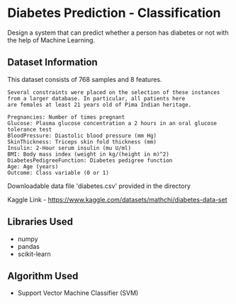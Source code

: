 # Diabetes Prediction - Classification
Design a system that can predict whether a person has diabetes or not with the help of Machine Learning. 

## Dataset Information

This dataset consists of 768 samples and 8 features.
```
Several constraints were placed on the selection of these instances from a larger database. In particular, all patients here
are females at least 21 years old of Pima Indian heritage.

Pregnancies: Number of times pregnant
Glucose: Plasma glucose concentration a 2 hours in an oral glucose tolerance test
BloodPressure: Diastolic blood pressure (mm Hg)
SkinThickness: Triceps skin fold thickness (mm)
Insulin: 2-Hour serum insulin (mu U/ml)
BMI: Body mass index (weight in kg/(height in m)^2)
DiabetesPedigreeFunction: Diabetes pedigree function
Age: Age (years)
Outcome: Class variable (0 or 1)

```
Downloadable data file 'diabetes.csv' provided in the directory

Kaggle Link - https://www.kaggle.com/datasets/mathchi/diabetes-data-set
                                
## Libraries Used

* numpy 
* pandas
* scikit-learn

## Algorithm Used

* Support Vector Machine Classifier (SVM)
